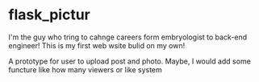 # flask_pictur
I'm the guy who tring to cahnge careers form embryologist to back-end engineer!
This is my first web wsite bulid on my own!



A prototype for user to upload post and photo.
Maybe, I would add some functure like how many viewers or like system 
